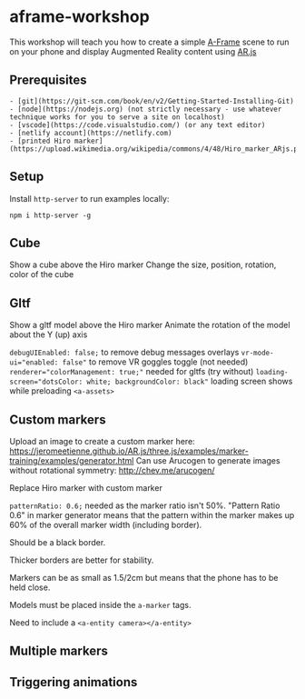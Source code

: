 # aframe-workshop

This workshop will teach you how to create a simple [A-Frame](https://aframe.io/) scene to run on your phone and display Augmented Reality content using [AR.js](https://github.com/jeromeetienne/AR.js/blob/master/README.md)

## Prerequisites

    - [git](https://git-scm.com/book/en/v2/Getting-Started-Installing-Git)
    - [node](https://nodejs.org) (not strictly necessary - use whatever technique works for you to serve a site on localhost)
    - [vscode](https://code.visualstudio.com/) (or any text editor)
    - [netlify account](https://netlify.com)
    - [printed Hiro marker](https://upload.wikimedia.org/wikipedia/commons/4/48/Hiro_marker_ARjs.png)

## Setup

Install `http-server` to run examples locally:

    npm i http-server -g

## Cube

Show a cube above the Hiro marker
Change the size, position, rotation, color of the cube

## Gltf

Show a gltf model above the Hiro marker
Animate the rotation of the model about the Y (up) axis

`debugUIEnabled: false;` to remove debug messages overlays
`vr-mode-ui="enabled: false"` to remove VR goggles toggle (not needed)
`renderer="colorManagement: true;"` needed for gltfs (try without)
`loading-screen="dotsColor: white; backgroundColor: black"` loading screen shows while preloading `<a-assets>`

## Custom markers

Upload an image to create a custom marker here: https://jeromeetienne.github.io/AR.js/three.js/examples/marker-training/examples/generator.html
Can use Arucogen to generate images without rotational symmetry: http://chev.me/arucogen/

Replace Hiro marker with custom marker

`patternRatio: 0.6;` needed as the marker ratio isn't 50%. "Pattern Ratio 0.6" in marker generator means that the pattern within the marker makes up 60% of the overall marker width (including border).

Should be a black border.

Thicker borders are better for stability.

Markers can be as small as 1.5/2cm but means that the phone has to be held close.

Models must be placed inside the `a-marker` tags.

Need to include a `<a-entity camera></a-entity>`

## Multiple markers


## Triggering animations


